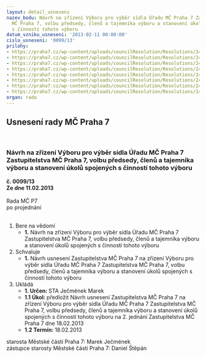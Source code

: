```yaml
---
layout: detail_usneseni
nazev_bodu: Návrh na zřízení Výboru pro výběr sídla Úřadu MČ Praha 7 Zastupitelstva
  MČ Praha 7, volbu předsedy, členů a tajemníka výboru a stanovení úkolů spojených
  s činností tohoto výboru
datum_vzniku_usneseni: '2013-02-11 00:00:00'
cislo_usneseni: '0099/13'
prilohy:
- https://praha7.cz/wp-content/uploads/councilResolution/Resolutions/24282/9-13-usnesen%c3%ad_rm%c4%8d_%c4%8d._0050_13_-_r_z_%c4%8d._5_ze_dne_22.01.2013_-_zru%c5%a1en%c3%ad_pracovn%c3%ad_skupiny_radnice.doc
- https://praha7.cz/wp-content/uploads/councilResolution/Resolutions/24282/9-13-n%c3%a1vrh_za_top_09.pdf
- https://praha7.cz/wp-content/uploads/councilResolution/Resolutions/24282/9-13-n%c3%a1vrh_za_ods.pdf
- https://praha7.cz/wp-content/uploads/councilResolution/Resolutions/24282/9-13-n%c3%a1vrh_za_%c4%8dssd.pdf
- https://praha7.cz/wp-content/uploads/councilResolution/Resolutions/24282/9-13-n%c3%a1vrh_za_stranu_zelen%c3%bdch__a_snk_ed.pdf
- https://praha7.cz/wp-content/uploads/councilResolution/Resolutions/24282/9-13-n%c3%a1vrh_za_ks%c4%8dm.pdf
- https://praha7.cz/wp-content/uploads/councilResolution/Resolutions/24282/9-13-z%c3%a1pis_m%c3%adstn%c3%ad_komise_o_pr%c5%afb%c4%9bhu_referenda_-_soud.pdf
- https://praha7.cz/wp-content/uploads/councilResolution/Resolutions/24282/9-13-n%c3%a1vrh_usnesen%c3%ad_zm%c4%8d_-_v%c3%bdbor_pro_v%c3%bdb%c4%9br_radnice.doc
organ: rada
---
```

<div id="ucUsn_pList" class="usn">
	<span><h2>Usnesení rady MČ Praha 7 </h2>
<br></span><div class="standBody">
<span><h3>Návrh na zřízení Výboru pro výběr sídla Úřadu MČ Praha 7 Zastupitelstva MČ Praha 7, volbu předsedy, členů a tajemníka výboru a stanovení úkolů spojených s činností tohoto výboru</h3></span><div class="center">
		<strong>č. 0099/13</strong><br>
	</div>
<div class="center">
		<strong>Ze dne 11.02.2013</strong><br><br>
	</div>Rada MČ P7<br> po projednání<br><br><ol>
<li>Bere na vědomí<ul><li>
<strong>1.</strong> Návrh na zřízení Výboru pro výběr sídla Úřadu MČ Praha 7 Zastupitelstva MČ Praha 7, volbu předsedy, členů a tajemníka výboru a stanovení úkolů spojených s činností tohoto výboru</li></ul>
</li>
<li>Schvaluje<ul><li>
<strong>1.</strong> Návrh usnesení Zastupitelstva MČ Praha 7 na zřízení Výboru pro výběr sídla Úřadu MČ Praha 7 Zastupitelstva MČ Praha 7, volbu předsedy, členů a tajemníka výboru a stanovení úkolů spojených s činností tohoto výboru</li></ul>
</li>
<li>Ukládá<ul>
<li>
<strong>1. Určen: </strong>STA Ječmének Marek</li>
<li>
<strong>1.1 Úkol: </strong>předložit Návrh usnesení Zastupitelstva MČ Praha 7 na zřízení Výboru pro výběr sídla Úřadu MČ Praha 7 Zastupitelstva MČ Praha 7, volbu předsedy, členů a tajemníka výboru a stanovení úkolů spojených s činností tohoto výboru na 2. jednání Zastupitelstva MČ Praha 7 dne 18.02.2013</li>
<li>
<strong>1.2 Termín: </strong>18.02.2013</li>
</ul>
</li>
</ol>starosta Městské části Praha 7: Marek Ječmének<br>zástupce starosty Městské části Praha 7: Daniel Štěpán 
</div>
</div>